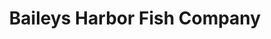 ---
title: "Baileys Harbor Fish Company"
url: /baileys-harbor/baileys-harbor-fish-company/
shop: Fisch
---